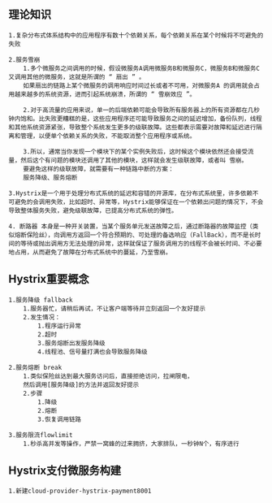 ## 理论知识

    1.复杂分布式体系结构中的应用程序有数十个依赖关系，每个依赖关系在某个时候将不可避免的失败

    2.服务雪崩
        1.多个微服务之间调用的时候，假设微服务A调用微服务B和微服务C，微服务B和微服务C又调用其他的微服务，这就是所谓的 “ 扇出 ” 。
        如果扇出的链路上某个微服务的调用响应时间过长或者不可用，对微服务A 的调用就会占用越来越多的系统资源，进而引起系统崩溃，所谓的 “ 雪崩效应 ”。

        2.对于高流量的应用来说，单一的后端依赖可能会导致所有服务器上的所有资源都在几秒钟内饱和。比失败更糟糕的是，这些应用程序还可能导致服务之间的延迟增加，备份队列，线程和其他系统资源紧张，导致整个系统发生更多的级联故障。这些都表示需要对故障和延迟进行隔离和管理，以便单个依赖关系的失败，不能取消整个应用程序或系统。

        3.所以，通常当你发现一个模块下的某个实例失败后，这时候这个模块依然还会接受流量，然后这个有问题的模块还调用了其他的模块，这样就会发生级联故障，或者叫 雪崩。
        要避免这样的级联故障，就需要有一种链路中断的方案：
        服务降级、服务熔断

    3.Hystrix是一个用于处理分布式系统的延迟和容错的开源库，在分布式系统里，许多依赖不可避免的会调用失败，比如超时、异常等，Hystrix能够保证在一个依赖出问题的情况下，不会导致整体服务失败，避免级联故障，已提高分布式系统的弹性。

    4. 断路器 本身是一种开关装置，当某个服务单元发送故障之后，通过断路器的故障监控（类似熔断保险丝），向调用方返回一个符合预期的、可处理的备选响应（FallBack），而不是长时间的等待或抛出调用方无法处理的异常，这样就保证了服务调用方的线程不会被长时间、不必要地占用，从而避免了故障在分布式系统中的蔓延，乃至雪崩。

## Hystrix重要概念

    1.服务降级 fallback
        1.服务器忙，请稍后再试，不让客户端等待并立刻返回一个友好提示
        2.发生情况：
            1.程序运行异常
            2.超时
            3.服务熔断出发服务降级
            4.线程池、信号量打满也会导致服务降级 

    2.服务熔断 break
        1.类似保险丝达到最大服务访问后，直接拒绝访问，拉闸限电，
        然后调用[服务降级]的方法并返回友好提示
        2.步骤
            1.降级
            2.熔断
            3.恢复调用链路

    3.服务限流flowlimit
        1.秒杀高并发等操作，严禁一窝蜂的过来拥挤，大家排队，一秒钟N个，有序进行


## Hystrix支付微服务构建

    1.新建cloud-provider-hystrix-payment8001
